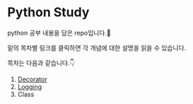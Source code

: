 # Python Study
python 공부 내용을 담은 repo입니다.:brain:

밑의 목차별 링크를 클릭하면 각 개념에 대한 설명을 읽을 수 있습니다.

목차는 다음과 같습니다.:point_down:
1. [Decorator](https://github.com/yunrori1126/python-study/blob/main/1-Decorator.md)
2. [Logging](https://github.com/yunrori1126/python-study/blob/main/2-Logging.md)
3. Class
